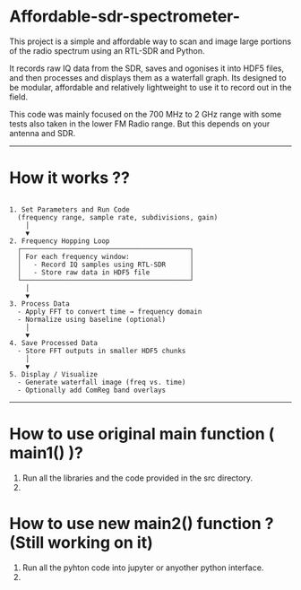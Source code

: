 # Affordable-sdr-spectrometer-

This project is a simple and affordable way to scan and image large portions of the radio spectrum using an RTL-SDR and Python. 

It records raw IQ data from the SDR, saves and ogonises it into HDF5 files, and then processes and displays them as a waterfall graph. Its designed to be modular, affordable and relatively lightweight to use it to record out in the field.

This code was mainly focused on the 700 MHz to 2 GHz range with some tests also taken in the lower FM Radio range. But this depends on your antenna and SDR.


----
# How it works ?? 

 ```text

1. Set Parameters and Run Code
   (frequency range, sample rate, subdivisions, gain)
     │
     ▼
2. Frequency Hopping Loop
   ┌──────────────────────────────────────────┐
   │ For each frequency window:               │
   │   - Record IQ samples using RTL-SDR      │
   │   - Store raw data in HDF5 file          │
   └──────────────────────────────────────────┘
     │
     ▼
3. Process Data
   - Apply FFT to convert time → frequency domain
   - Normalize using baseline (optional)
     │
     ▼
4. Save Processed Data
   - Store FFT outputs in smaller HDF5 chunks
     │
     ▼
5. Display / Visualize
   - Generate waterfall image (freq vs. time)
   - Optionally add ComReg band overlays
 ```

----
# How to use original main function ( main1() )? 
 1. Run all the libraries and the code provided in the src directory.
 2. 

# How to use new main2() function ? (Still working on it)
1. Run all the pyhton code into jupyter or anyother python interface.
2. 

